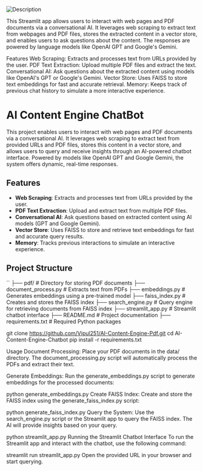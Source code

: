 ![Description](output.png)

This Streamlit app allows users to interact with web pages and PDF documents via a conversational AI. It leverages web scraping to extract text from webpages and PDF files, stores the extracted content in a vector store, and enables users to ask questions about the content. The responses are powered by language models like OpenAI GPT and Google's Gemini.

Features
Web Scraping: Extracts and processes text from URLs provided by the user.
PDF Text Extraction: Upload multiple PDF files and extract the text.
Conversational AI: Ask questions about the extracted content using models like OpenAI's GPT or Google's Gemini.
Vector Store: Uses FAISS to store text embeddings for fast and accurate retrieval.
Memory: Keeps track of previous chat history to simulate a more interactive experience.
# AI Content Engine ChatBot

This project enables users to interact with web pages and PDF documents via a conversational AI. It leverages web scraping to extract text from provided URLs and PDF files, stores this content in a vector store, and allows users to query and receive insights through an AI-powered chatbot interface. Powered by models like OpenAI GPT and Google Gemini, the system offers dynamic, real-time responses.

## Features

- **Web Scraping**: Extracts and processes text from URLs provided by the user.
- **PDF Text Extraction**: Upload and extract text from multiple PDF files.
- **Conversational AI**: Ask questions based on extracted content using AI models (GPT and Google Gemini).
- **Vector Store**: Uses FAISS to store and retrieve text embeddings for fast and accurate query results.
- **Memory**: Tracks previous interactions to simulate an interactive experience.

## Project Structure

``
├── pdf/                  # Directory for storing PDF documents
├── document_process.py  # Extracts text from PDFs
├── embeddings.py  # Generates embeddings using a pre-trained model
├── faiss_index.py # Creates and stores the FAISS index
├── search_engine.py        # Query engine for retrieving documents from FAISS index
├── streamlit_app.py        # Streamlit chatbot interface
├── README.md               # Project documentation
├── requirements.txt        # Required Python packages

git clone https://github.com/Vipul251/AI-Content-Engine-Pdf.git
cd AI-Content-Engine-Chatbot
pip install -r requirements.txt

Usage
Document Processing:
Place your PDF documents in the data/ directory. The document_processing.py script will automatically process the PDFs and extract their text.

Generate Embeddings:
Run the generate_embeddings.py script to generate embeddings for the processed documents:


python generate_embeddings.py
Create FAISS Index:
Create and store the FAISS index using the generate_faiss_index.py script:


python generate_faiss_index.py
Query the System:
Use the search_engine.py script or the Streamlit app to query the FAISS index. The AI will provide insights based on your query.


python streamlit_app.py
Running the Streamlit Chatbot Interface
To run the Streamlit app and interact with the chatbot, use the following command:


streamlit run streamlit_app.py
Open the provided URL in your browser and start querying.
